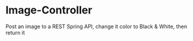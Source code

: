 # Image-Controller
Post an image to a REST Spring API, change it color to Black &amp; White, then return it
